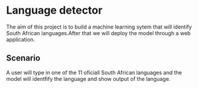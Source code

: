 # Language detector 

The aim of this project is to build a 
machine learning sytem that will identify 
South African languages.After that we will 
deploy the model through a web application.

## __Scenario__
A user will type in one of the 11 oficiall 
South African languages and the model 
will identfify the language and show output 
of the language.

